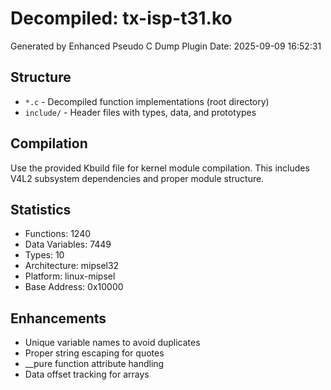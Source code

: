 # Decompiled: tx-isp-t31.ko

Generated by Enhanced Pseudo C Dump Plugin
Date: 2025-09-09 16:52:31

## Structure

- `*.c` - Decompiled function implementations (root directory)
- `include/` - Header files with types, data, and prototypes

## Compilation

Use the provided Kbuild file for kernel module compilation.
This includes V4L2 subsystem dependencies and proper module structure.

## Statistics

- Functions: 1240
- Data Variables: 7449
- Types: 10
- Architecture: mipsel32
- Platform: linux-mipsel
- Base Address: 0x10000

## Enhancements

- Unique variable names to avoid duplicates
- Proper string escaping for quotes
- __pure function attribute handling
- Data offset tracking for arrays
